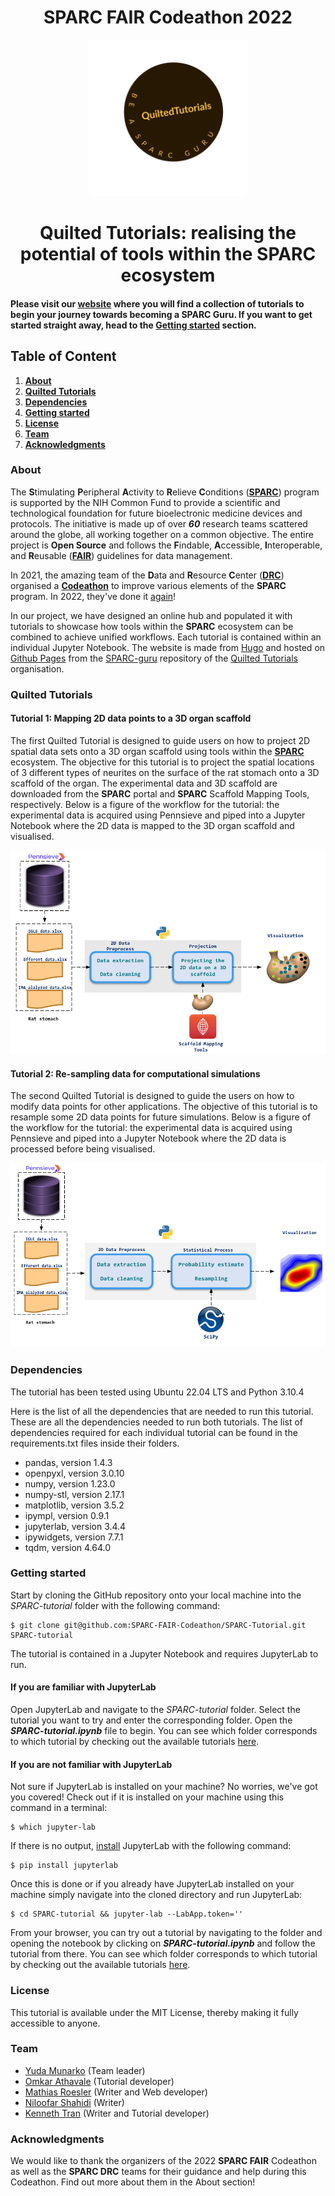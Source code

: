# **<center>SPARC FAIR Codeathon 2022</center>**
<div align="center">
<a href="https://github.com/SPARC-FAIR-Codeathon/SPARC-Tutorial">
        <img src="img/QuiltedTutorials_logo.png" alt="QuiltedTutorials" width=250>
</a>
</div>

# <center>Quilted Tutorials: realising the potential of tools within the **SPARC** ecosystem</center>

#### Please visit our [**website**](https://quilted-tutorial.github.io/SPARC-guru/) where you will find a collection of tutorials to begin your journey towards becoming a **SPARC** Guru. If you want to get started straight away, head to the [**Getting started**](#Getting-started) section.

## **Table of Content**
 1. [**About**](#About)
 2. [**Quilted Tutorials**](#Quilted-Tutorials)
 3. [**Dependencies**](#Dependencies)
 4. [**Getting started**](#Getting-started)
 5. [**License**](#License)
 6. [**Team**](#Team)
 7. [**Acknowledgments**](#Acknowledgments)
 
### **About**
The **S**timulating **P**eripheral **A**ctivity to **R**elieve **C**onditions ([**SPARC**](https://sparc.science/about)) program is supported by the NIH Common Fund to provide a scientific and technological foundation for future bioelectronic medicine devices and protocols. The initiative is made up of over ***60*** research teams scattered around the globe, all working together on a common objective. The entire project is **Open Source** and follows the **F**indable, **A**ccessible, **I**nteroperable, and **R**eusable ([**FAIR**](https://www.nature.com/articles/sdata201618)) guidelines for data management.

In 2021, the amazing team of the **D**ata and **R**esource **C**enter ([**DRC**](https://pubmed.ncbi.nlm.nih.gov/34248680/)) organised a [**Codeathon**](https://sparc.science/help/2021-sparc-fair-codeathon) to improve various elements of the **SPARC** program. In 2022, they've done it [again](https://sparc.science/help/2022-sparc-fair-codeathon)! 

In our project, we have designed an online hub and populated it with tutorials to showcase how tools within the **SPARC** ecosystem can be combined to achieve unified workflows. Each tutorial is contained within an individual Jupyter Notebook. The website is made from [Hugo](https://gohugo.io/) and hosted on [Github Pages](https://pages.github.com/) from the [SPARC-guru](https://github.com/quilted-tutorial/SPARC-guru) repository of the [Quilted Tutorials](https://github.com/quilted-tutorial) organisation.

### **Quilted Tutorials**
#### **Tutorial 1: Mapping 2D data points to a 3D organ scaffold**
The first Quilted Tutorial is designed to guide users on how to project 2D spatial data sets onto a 3D organ scaffold using tools within the [**SPARC**](https://sparc.science/) ecosystem. The objective for this tutorial is to project the spatial locations of 3 different types of neurites on the surface of the rat stomach onto a 3D scaffold of the organ. The experimental data and 3D scaffold are downloaded from the **SPARC** portal and **SPARC** Scaffold Mapping Tools, respectively. Below is a figure of the workflow for the tutorial: the experimental data is acquired using Pennsieve and piped into a Jupyter Notebook where the 2D data is mapped to the 3D organ scaffold and visualised.


![workflow](img/workflow_tutorial_1.png)


#### **Tutorial 2: Re-sampling data for computational simulations**
The second Quilted Tutorial is designed to guide the users on how to modify data points for other applications. The objective of this tutorial is to resample some 2D data points for future simulations. Below is a figure of the workflow for the tutorial: the experimental data is acquired using Pennsieve and piped into a Jupyter Notebook where the 2D data is processed before being visualised.


![workflow](img/workflow_tutorial_2.png)

### **Dependencies**
The tutorial has been tested using Ubuntu 22.04 LTS and Python 3.10.4

Here is the list of all the dependencies that are needed to run this tutorial. These are all the dependencies needed to run both tutorials. The list of dependencies required for each individual tutorial can be found in the requirements.txt files inside their folders. 

   * pandas, version 1.4.3
   * openpyxl, version 3.0.10
   * numpy, version 1.23.0
   * numpy-stl, version 2.17.1
   * matplotlib, version 3.5.2
   * ipympl, version 0.9.1
   * jupyterlab, version 3.4.4
   * ipywidgets, version 7.7.1
   * tqdm, version 4.64.0

### **Getting started**
Start by cloning the GitHub repository onto your local machine into the _SPARC-tutorial_ folder with the following command:

    $ git clone git@github.com:SPARC-FAIR-Codeathon/SPARC-Tutorial.git SPARC-tutorial

The tutorial is contained in a Jupyter Notebook and requires JupyterLab to run. 
#### **If you are familiar with JupyterLab**
Open JupyterLab and navigate to the _SPARC-tutorial_ folder. Select the tutorial you want to try and enter the corresponding folder. Open the ***SPARC-tutorial.ipynb*** file to begin. You can see which folder corresponds to which tutorial by checking out the available tutorials [here](#Quilted-Tutorials).

#### **If you are not familiar with JupyterLab**
Not sure if JupyterLab is installed on your machine? No worries, we've got you covered! Check out if it is installed on your machine using this command in a terminal:

    $ which jupyter-lab
    
If there is no output, [install](https://jupyter.org/install) JupyterLab with the following command:
    
    $ pip install jupyterlab
    
Once this is done or if you already have JupyterLab installed on your machine simply navigate into the cloned directory and run JupyterLab:

    $ cd SPARC-tutorial && jupyter-lab --LabApp.token=''

From your browser, you can try out a tutorial by navigating to the folder and opening the notebook by clicking on ***SPARC-tutorial.ipynb*** and follow the tutorial from there. You can see which folder corresponds to which tutorial by checking out the available tutorials [here](#Quilted-Tutorials).
    
### **License**
This tutorial is available under the MIT License, thereby making it fully accessible to anyone.

### **Team**

   * [Yuda Munarko](https://github.com/napakalas) (Team leader)
   * [Omkar Athavale](https://github.com/OmkarAthavale) (Tutorial developer)
   * [Mathias Roesler](https://github.com/mathiasroesler) (Writer and Web developer)
   * [Niloofar Shahidi](https://github.com/Niloofar-Sh) (Writer)
   * [Kenneth Tran](https://github.com/ktra014) (Writer and Tutorial developer)

### **Acknowledgments**
We would like to thank the organizers of the 2022 **SPARC FAIR** Codeathon as well as the **SPARC DRC** teams for their guidance and help during this Codeathon. Find out more about them in the About section!
